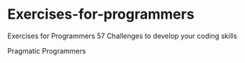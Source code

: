 # Exercises-for-programmers

Exercises for Programmers 
57 Challenges to develop your coding skills

Pragmatic Programmers
